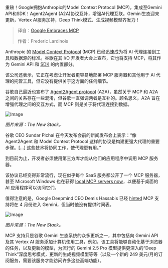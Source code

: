 <!--
title: Google拥抱MCP
cover: https://cdn.thenewstack.io/media/2025/05/2c1306b6-google-io-scaled.jpg
summary: 重磅！Google拥抱Anthropic的Model Context Protocol (MCP)，集成至Gemini API和SDK！Agent2Agent (A2A)协议互补，增强AI代理互联。Gemini生态迎来更新，Vertex AI服务加持，Deep Think模式、生成视频模型齐发力！
-->

重磅！Google拥抱Anthropic的Model Context Protocol (MCP)，集成至Gemini API和SDK！Agent2Agent (A2A)协议互补，增强AI代理互联。Gemini生态迎来更新，Vertex AI服务加持，Deep Think模式、生成视频模型齐发力！

> 译自：[Google Embraces MCP](https://thenewstack.io/google-embraces-mcp/)
> 
> 作者：Frederic Lardinois

Anthropic 的 [Model Context Protocol](https://thenewstack.io/tutorial-set-up-an-mcp-server-with-net-and-github-copilot/) (MCP) 已经迅速成为将 AI 代理连接到工具和数据源的标准。谷歌在其 I/O 开发者大会上宣布，它也将支持 MCP，将其作为 Gemini API 和 [SDK](https://ai.google.dev/gemini-api/docs/migrate) 的内置部分。

该公司还表示，它正在考虑让开发者更容易地部署 MCP 服务器和其他用于 AI 代理的托管工具，但它没有提供关于这方面的任何细节。

谷歌自己最近也宣布了 [Agent2Agent protocol](https://thenewstack.io/googles-agent2agent-protocol-helps-ai-agents-talk-to-each-other/) (A2A)，虽然关于 MCP 和 A2A 之间的关系存在一些混淆，但谷歌一直强调两者是互补的。顾名思义，A2A 旨在增强代理之间的交互方式，而 MCP 则是关于将代理连接到数据。

![Image](https://cdn.thenewstack.io/media/2025/05/8f5c907a-img_0917-scaled.jpg)

*图片来源：The New Stack。*

谷歌 CEO Sundar Pichai 在今天发布会前的新闻发布会上表示：“像 Agent2Agent 和 Model Context Protocol 这样的协议是构建更强大代理的重要步骤。[...] 这些技术将协同工作，使代理更有用。”

到目前为止，开发者必须使用第三方库才能从他们的应用程序中调用 MCP 服务器。

该协议已经变得非常流行，现在似乎每个 SaaS 服务都公开了一个 MCP 服务器，甚至 Microsoft Windows 也在获得 [local MCP servers now](https://thenewstack.io/microsoft-brings-mcp-local-ai-models-and-post-quantum-security-to-windows/)，以便基于桌面的 AI 应用程序可以访问它们。

值得注意的是，Google Deepmind CEO Demis Hassabis 已经 [hinted](https://techcrunch.com/2025/04/09/google-says-itll-embrace-anthropics-standard-for-connecting-ai-models-to-data/) MCP 支持将在 4 月份进入 Gemini，但当时他没有提供时间表。

![Image](https://cdn.thenewstack.io/media/2025/05/3c0dfa0b-d017a051-b7eb-4eb7-aa5c-3e8f01589ffa-scaled.jpg)

*图片来源：The New Stack。*

MCP 支持只是谷歌 Gemini 生态系统的众多更新之一，其中包括向 Gemini API 及其 Vertex AI 服务添加计算机使用工具，例如，该工具将能够自动化基于浏览器的任务，以及更新的模型，为流行的 Gemini 2.5 Pro 模型提供更深入的“Deep Think”深度思考模式，更新的生成视频模型等等（以及一个新的 249 美元/月的订阅服务，需要该服务才能访问许多这些高端功能）。